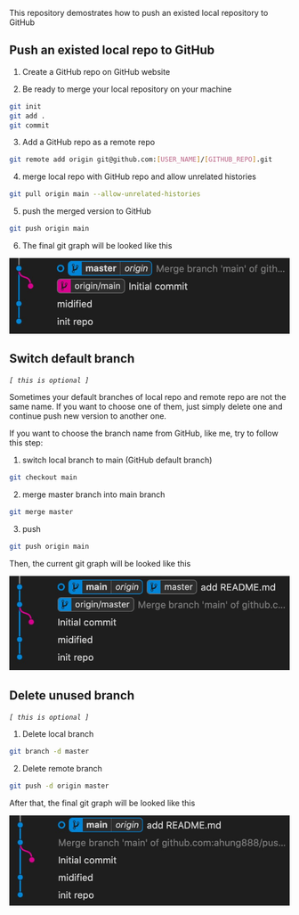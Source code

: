 This repository demostrates how to push an existed local repository to GitHub

## Push an existed local repo to GitHub

1. Create a GitHub repo on GitHub website

2. Be ready to merge your local repository on your machine

```bash
git init
git add .
git commit
```

3. Add a GitHub repo as a remote repo

```bash
git remote add origin git@github.com:[USER_NAME]/[GITHUB_REPO].git
```

4. merge local repo with GitHub repo and allow unrelated histories

```bash
git pull origin main --allow-unrelated-histories
```

5. push the merged version to GitHub

```bash
git push origin main
```

6. The final git graph will be looked like this

![Git Graph of merging two repositories which don't have related histories](images/git-graph-1.jpg)

## Switch default branch

*`[ this is optional ]`*

Sometimes your default branches of local repo and remote repo are not the same name. If you want to choose one of them, just simply delete one and continue push new version to another one.

If you want to choose the branch name from GitHub, like me, try to follow this step:


1. switch local branch to main (GitHub default branch)

```bash
git checkout main
```

2. merge master branch into main branch

```bash
git merge master
```

3. push

```bash
git push origin main
```

Then, the current git graph will be looked like this

![Git Graph of switch default branch](images/git-graph-2.jpg)

## Delete unused branch

*`[ this is optional ]`*

1. Delete local branch
```bash
git branch -d master
```

2. Delete remote branch
```bash
git push -d origin master
```

After that, the final git graph will be looked like this

![Git Graph of delete unused branch](images/git-graph-3.jpg)
